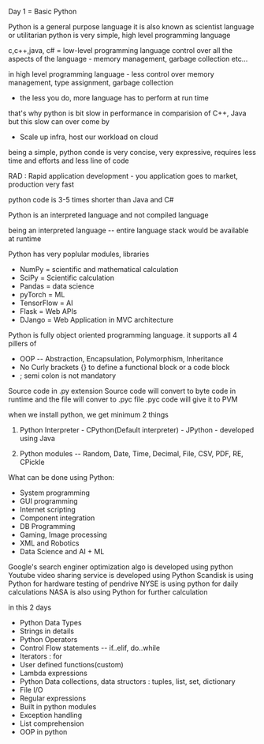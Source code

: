 Day 1 = Basic Python

Python is a general purpose language it is also known as scientist language or utilitarian
python is very simple, high level programming language

c,c++,java, c# = low-level programming language
control over all the aspects of the language - memory management, garbage collection etc...

in high level programming language - less control over memory management, type assignment, garbage collection
- the less you do, more language has to perform at run time

that's why python is bit slow in performance in comparision of C++, Java
but this slow can over come by
- Scale up infra, host our workload on cloud

being a simple, python conde is very concise, very expressive, requires less time and efforts and less line of code

RAD : Rapid application development - you application goes to market, production very fast

python code is 3-5 times shorter than Java and C#

Python is an interpreted language and not compiled language

being an interpreted language -- entire language stack would be available at runtime

Python has very poplular modules, libraries
- NumPy = scientific and mathematical calculation
- SciPy = Scientific calculation
- Pandas = data science
- pyTorch = ML
- TensorFlow = AI
- Flask = Web APIs
- DJango = Web Application in MVC architecture

Python is fully object oriented programming language.
it supports all 4 pillers of 
- OOP -- Abstraction, Encapsulation, Polymorphism, Inheritance
- No Curly brackets {} to define a functional block or a code block
- ; semi colon is not mandatory

Source code in .py extension
Source code will convert to byte code in runtime and the file will conver to .pyc file
.pyc code will give it to PVM

when we install python, we get minimum 2 things
1. Python Interpreter - CPython(Default interpreter)
                      - JPython - developed using Java

2. Python modules -- Random, Date, Time, Decimal, File, CSV, PDF, RE, CPickle

What can be done using Python:
- System programming
- GUI programming
- Internet scripting
- Component integration
- DB Programming
- Gaming, Image processing
- XML and Robotics
- Data Science and AI + ML

Google's search enginer optimization algo is developed using python
Youtube video sharing service is developed using Python
Scandisk is using Python for hardware testing of pendrive
NYSE is using python for daily calculations
NASA is also using Python for further calculation

in this 2 days
- Python Data Types
- Strings in details
- Python Operators
- Control Flow statements -- if..elif, do..while
- Iterators : for
- User defined functions(custom)
- Lambda expressions
- Python Data collections, data structors : tuples, list, set, dictionary
- File I/O
- Regular expressions
- Built in python modules
- Exception handling
- List comprehension
- OOP in python



